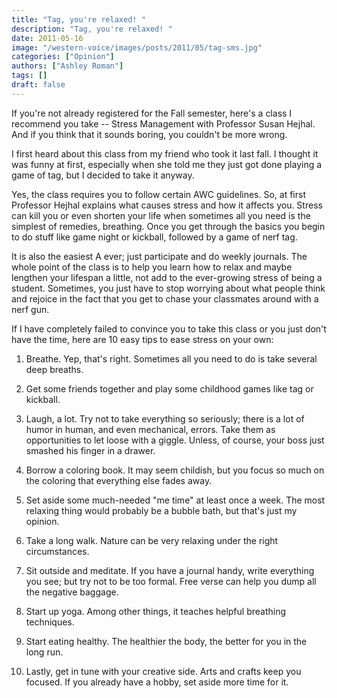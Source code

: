 ```yaml
---
title: "Tag, you're relaxed! "
description: "Tag, you're relaxed! "
date: 2011-05-16
image: "/western-voice/images/posts/2011/05/tag-sms.jpg"
categories: ["Opinion"]
authors: ["Ashley Roman"]
tags: []
draft: false
---
```

If you're not already registered for the Fall semester, here's a class I recommend you take -- Stress Management with Professor Susan Hejhal. And if you think that it sounds boring, you couldn't be more wrong.

I first heard about this class from my friend who took it last fall. I thought it was funny at first, especially when she told me they just got done playing a game of tag, but I decided to take it anyway.

Yes, the class requires you to follow certain AWC guidelines. So, at first Professor Hejhal explains what causes stress and how it affects you. Stress can kill you or even shorten your life when sometimes all you need is the simplest of remedies, breathing. Once you get through the basics you begin to do stuff like game night or kickball, followed by a game of nerf tag.

It is also the easiest A ever; just participate and do weekly journals. The whole point of the class is to help you learn how to relax and maybe lengthen your lifespan a little, not add to the ever-growing stress of being a student. Sometimes, you just have to stop worrying about what people think and rejoice in the fact that you get to chase your classmates around with a nerf gun.

If I have completely failed to convince you to take this class or you just don't have the time, here are 10 easy tips to ease stress on your own:

1. Breathe. Yep, that's right. Sometimes all you need to do is take several deep breaths.

2. Get some friends together and play some childhood games like tag or kickball.

3. Laugh, a lot. Try not to take everything so seriously; there is a lot of humor in human, and even mechanical, errors. Take them as opportunities to let loose with a giggle. Unless, of course, your boss just smashed his finger in a drawer.

4. Borrow a coloring book. It may seem childish, but you focus so much on the coloring that everything else fades away.

5. Set aside some much-needed "me time" at least once a week. The most relaxing thing would probably be a bubble bath, but that's just my opinion.

6. Take a long walk. Nature can be very relaxing under the right circumstances.

7. Sit outside and meditate. If you have a journal handy, write everything you see; but try not to be too formal. Free verse can help you dump all the negative baggage.

8. Start up yoga. Among other things, it teaches helpful breathing techniques.

9. Start eating healthy. The healthier the body, the better for you in the long run.

10. Lastly, get in tune with your creative side. Arts and crafts keep you focused. If you already have a hobby, set aside more time for it.